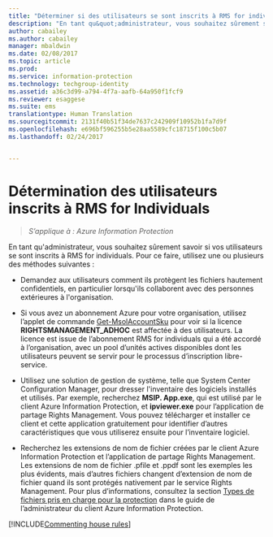 ```yaml
---
title: "Déterminer si des utilisateurs se sont inscrits à RMS for individuals - AIP"
description: "En tant qu&quot;administrateur, vous souhaitez sûrement savoir si vos utilisateurs se sont inscrits à RMS for individuals. Vous pouvez utiliser l’une des méthodes décrites dans cet article ou une combinaison de ces méthodes."
author: cabailey
ms.author: cabailey
manager: mbaldwin
ms.date: 02/08/2017
ms.topic: article
ms.prod: 
ms.service: information-protection
ms.technology: techgroup-identity
ms.assetid: a36c3d99-a794-4f7a-aafb-64a950f1fcf9
ms.reviewer: esaggese
ms.suite: ems
translationtype: Human Translation
ms.sourcegitcommit: 2131f40b51f34de7637c242909f10952b1fa7d9f
ms.openlocfilehash: e696bf596255b5e28aa5589cfc18715f100c5b07
ms.lasthandoff: 02/24/2017


---
```



# <a name="how-to-find-out-if-your-users-have-signed-up-for-rms-for-individuals"></a>Détermination des utilisateurs inscrits à RMS for Individuals

>*S’applique à : Azure Information Protection*

En tant qu'administrateur, vous souhaitez sûrement savoir si vos utilisateurs se sont inscrits à RMS for individuals. Pour ce faire, utilisez une ou plusieurs des méthodes suivantes :

-   Demandez aux utilisateurs comment ils protègent les fichiers hautement confidentiels, en particulier lorsqu'ils collaborent avec des personnes extérieures à l'organisation.

-   Si vous avez un abonnement Azure pour votre organisation, utilisez l’applet de commande [Get-MsolAccountSku](https://msdn.microsoft.com/library/azure/dn194118.aspx) pour voir si la licence **RIGHTSMANAGEMENT_ADHOC** est affectée à des utilisateurs. La licence est issue de l’abonnement RMS for individuals qui a été accordé à l’organisation, avec un pool d’unités actives disponibles dont les utilisateurs peuvent se servir pour le processus d’inscription libre-service.

-   Utilisez une solution de gestion de système, telle que System Center Configuration Manager, pour dresser l'inventaire des logiciels installés et utilisés. Par exemple, recherchez **MSIP. App.exe**, qui est utilisé par le client Azure Information Protection, et **ipviewer.exe** pour l’application de partage Rights Management. Vous pouvez télécharger et installer ce client et cette application gratuitement pour identifier d’autres caractéristiques que vous utiliserez ensuite pour l’inventaire logiciel.

-   Recherchez les extensions de nom de fichier créées par le client Azure Information Protection et l’application de partage Rights Management. Les extensions de nom de fichier .pfile et .ppdf sont les exemples les plus évidents, mais d’autres fichiers changent d’extension de nom de fichier quand ils sont protégés nativement par le service Rights Management. Pour plus d’informations, consultez la section [Types de fichiers pris en charge pour la protection](../rms-client/client-admin-guide-file-types.md#file-types-supported-for-protection) dans le guide de l’administrateur du client Azure Information Protection.

[!INCLUDE[Commenting house rules](../includes/houserules.md)]
